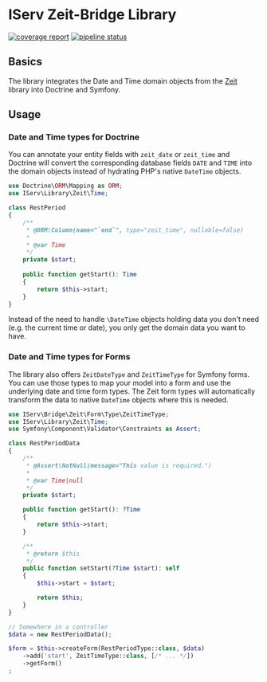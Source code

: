 # IServ Zeit-Bridge Library

[![coverage report](https://git.iserv.eu/iserv/lib/zeit-bridge/badges/master/coverage.svg)](https://git.iserv.eu/iserv/lib/zeit/commits/master)
[![pipeline status](https://git.iserv.eu/iserv/lib/zeit-bridge/badges/master/pipeline.svg)](https://git.iserv.eu/iserv/lib/zeit/commits/master)

## Basics

The library integrates the Date and Time domain objects from the [Zeit](https://git.iserv.eu/iserv/lib/zeit) library into Doctrine and Symfony.

## Usage

### Date and Time types for Doctrine

You can annotate your entity fields with `zeit_date` or `zeit_time` and Doctrine will convert the corresponding database fields
`DATE` and `TIME` into the domain objects instead of hydrating PHP's native `DateTime` objects.

```php
use Doctrine\ORM\Mapping as ORM;
use IServ\Library\Zeit\Time;

class RestPeriod
{
    /**
     * @ORM\Column(name="`end`", type="zeit_time", nullable=false)
     *
     * @var Time
     */
    private $start;
    
    public function getStart(): Time
    {
        return $this->start;
    }
}
```

Instead of the need to handle `\DateTime` objects holding data you don't need (e.g. the current time or date), you only get the domain data
you want to have.

### Date and Time types for Forms

The library also offers `ZeitDateType` and `ZeitTimeType` for Symfony forms. You can use those types to map your model into a form and use
the underlying date and time form types. The Zeit form types will automatically transform the data to native `DateTime` objects where this
is needed.

```php
use IServ\Bridge\Zeit\Form\Type\ZeitTimeType;
use IServ\Library\Zeit\Time;
use Symfony\Component\Validator\Constraints as Assert;

class RestPeriodData
{
    /**
     * @Assert\NotNull(message="This value is required.")
     *
     * @var Time|null
     */
    private $start;

    public function getStart(): ?Time
    {
        return $this->start;
    }

    /**
     * @return $this
     */
    public function setStart(?Time $start): self
    {
        $this->start = $start;

        return $this;
    }
}

// Somewhere in a controller
$data = new RestPeriodData();

$form = $this->createForm(RestPeriodType::class, $data)
    ->add('start', ZeitTimeType::class, [/* ... */])
    ->getForm()
;
```
